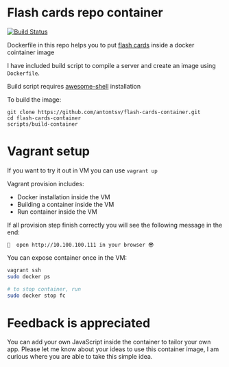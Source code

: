 # Flash cards repo container 
[![Build Status](https://travis-ci.org/antontsv/flash-cards-container.svg?branch=master)](https://travis-ci.org/antontsv/flash-cards-container)

Dockerfile in this repo helps you to put
[flash cards](https://github.com/antontsv/flash-cards) inside a docker cointainer image

I have included build script to compile a server and create an image using `Dockerfile`.

Build script requires [awesome-shell](https://github.com/antontsv/awesome-shell) installation

To build the image:
```
git clone https://github.com/antontsv/flash-cards-container.git
cd flash-cards-container
scripts/build-container
```

# Vagrant setup

If you want to try it out in VM you can use `vagrant up`

Vagrant provision includes:
* Docker installation inside the VM
* Building a container inside the VM
* Run container inside the VM

If all provision step finish correctly you will see the following message in the end:
```
🚀  open http://10.100.100.111 in your browser 😎
```

You can expose container once in the VM:
```sh
vagrant ssh
sudo docker ps

# to stop container, run
sudo docker stop fc
```

# Feedback is appreciated
You can add your own JavaScript inside the container to tailor your own app. Please let me know about your ideas to use this container image, I am curious where you are able to take this simple idea.
